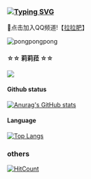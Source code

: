 ### [![Typing SVG](https://readme-typing-svg.herokuapp.com/?lines=拉拉肥+天下第一！&color=66ccff)](https://github.com/LoveLoliii)

🔨点击加入QQ频道!【[拉拉肥](https://qun.qq.com/qqweb/qunpro/share?_wv=3&_wwv=128&appChannel=share&inviteCode=3XQuR&businessType=9&from=181074&biz=ka&shareSource=5)】

![pongpongpong](https://raw.githubusercontent.com/Ririra/ririra/ririra/building.gif)

#### ☆☆ 莉莉菈 ☆☆

<a href="https://github.com/RiRiRa/ririra">
  <img align="center" src="https://github-readme-stats.vercel.app/api/pin/?username=RiRiRa&repo=ririra" />
</a>

#### Github status
[![Anurag's GitHub stats](https://github-readme-stats.vercel.app/api?username=LoveLoliii&show_icons=true)](https://github.com/LoveLoliii)
#### Language
[![Top Langs](https://github-readme-stats.vercel.app/api/top-langs/?username=LoveLoliii&layout=compact)](https://github.com/LoveLoliii)

### others
[![HitCount](https://hits.dwyl.com/loveloliii/loveloliii.svg?style=flat-square)](http://hits.dwyl.com/loveloliii/loveloliii)


